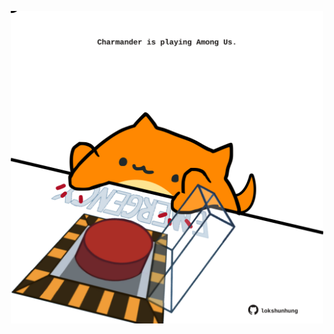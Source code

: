 <!-- built at 06/06/2024, 03:00:38 UTC -->
<p align="center">
  <img width="500" height="500" src="./ReadmeImage.svg">
</p>
